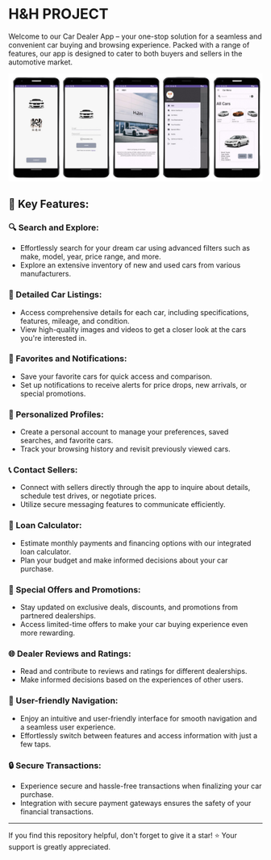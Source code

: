# H&H PROJECT

Welcome to our Car Dealer App – your one-stop solution for a seamless and convenient car buying and browsing experience. Packed with a range of features, our app is designed to cater to both buyers and sellers in the automotive market.

![View App](all_in_one_line.1.jpeg)

## 🌟 Key Features:

### 🔍 Search and Explore:

   - Effortlessly search for your dream car using advanced filters such as make, model, year, price range, and more.
   - Explore an extensive inventory of new and used cars from various manufacturers.

### 🚗 Detailed Car Listings:

   - Access comprehensive details for each car, including specifications, features, mileage, and condition.
   - View high-quality images and videos to get a closer look at the cars you're interested in.

### 🌟 Favorites and Notifications:

   - Save your favorite cars for quick access and comparison.
   - Set up notifications to receive alerts for price drops, new arrivals, or special promotions.

### 👤 Personalized Profiles:

   - Create a personal account to manage your preferences, saved searches, and favorite cars.
   - Track your browsing history and revisit previously viewed cars.

### 📞 Contact Sellers:

   - Connect with sellers directly through the app to inquire about details, schedule test drives, or negotiate prices.
   - Utilize secure messaging features to communicate efficiently.

### 🧮 Loan Calculator:

   - Estimate monthly payments and financing options with our integrated loan calculator.
   - Plan your budget and make informed decisions about your car purchase.

### 🎁 Special Offers and Promotions:

   - Stay updated on exclusive deals, discounts, and promotions from partnered dealerships.
   - Access limited-time offers to make your car buying experience even more rewarding.

### 🌐 Dealer Reviews and Ratings:

   - Read and contribute to reviews and ratings for different dealerships.
   - Make informed decisions based on the experiences of other users.

### 🚀 User-friendly Navigation:

   - Enjoy an intuitive and user-friendly interface for smooth navigation and a seamless user experience.
   - Effortlessly switch between features and access information with just a few taps.

### 🔒 Secure Transactions:

   - Experience secure and hassle-free transactions when finalizing your car purchase.
   - Integration with secure payment gateways ensures the safety of your financial transactions.

---

If you find this repository helpful, don't forget to give it a star! ⭐ Your support is greatly appreciated.
